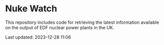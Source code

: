 # Nuke Watch

This repository includes code for retrieving the latest information available on the output of EDF nuclear power plants in the UK.

Last updated: 2023-12-28 11:06